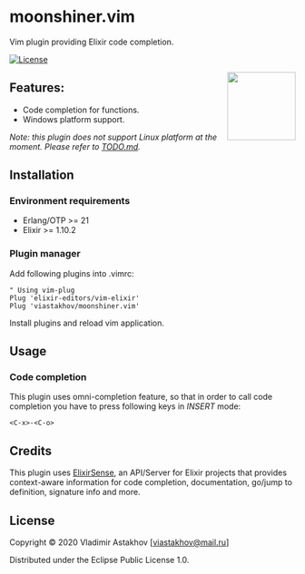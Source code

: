 # moonshiner.vim
Vim plugin providing Elixir code completion.

[![License](https://img.shields.io/badge/License-EPL%201.0-red.svg)](https://www.eclipse.org/legal/epl-v10.html)

<img src="https://i0.wp.com/oadbyhydroponics.co.uk/wp-content/uploads/2018/06/Moonshine-Logo.jpg" width="120" align="right">

## Features:
 * Code completion for functions.
 * Windows platform support.

*Note: this plugin does not support Linux platform at the moment. Please refer to [TODO.md](./TODO.md).*

## Installation
### Environment requirements
 * Erlang/OTP >= 21
 * Elixir >= 1.10.2

### Plugin manager
Add following plugins into .vimrc:
```viml
" Using vim-plug
Plug 'elixir-editors/vim-elixir'
Plug 'viastakhov/moonshiner.vim'
```
Install plugins and reload vim application.

## Usage
### Code completion
This plugin uses omni-completion feature, so that in order to call code completion you have to press following keys in *INSERT* mode:
```viml
<C-x>-<C-o>
```

## Credits
This plugin uses [ElixirSense](https://github.com/elixir-lsp/elixir_sense), an API/Server for Elixir projects that provides context-aware information for code completion, documentation, go/jump to definition, signature info and more.

## License
Copyright © 2020 Vladimir Astakhov [viastakhov@mail.ru]

Distributed under the Eclipse Public License 1.0.
